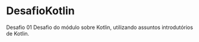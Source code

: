 # DesafioKotlin
Desafio 01
Desafio do módulo sobre Kotlin, utilizando assuntos introdutórios de Kotlin.

